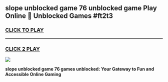 
## slope unblocked game 76 unblocked game Play Online 👋 Unblocked Games #ft2t3
<h3>
<a href="https://premium.freeplayer.one?title=slope_unblocked_game_76&ref=21F">CLICK TO PLAY</a></h3>
<hr>

<h3>
<a href="https://premium.freeplayer.one?title=slope_unblocked_game_76&ref=21F">CLICK 2 PLAY</a>
  
</h3>

<a href="https://premium.freeplayer.one?title=slope_unblocked_game_76&ref=21F/"><img src="https://clearcache.store/games.png"></a>


**slope unblocked game 76 games unblocked: Your Gateway to Fun and Accessible Online Gaming**
